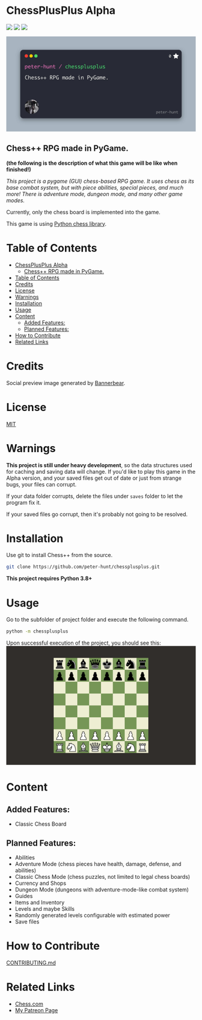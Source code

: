 # ChessPlusPlus Alpha

![](https://img.shields.io/github/repo-size/peter-hunt/chessplusplus)
![](https://img.shields.io/github/license/peter-hunt/chessplusplus)
![](https://img.shields.io/github/issues/peter-hunt/chessplusplus)

![](images/social-preview.jpg)

## Chess++ RPG made in PyGame.

**(the following is the description of what this game will be like when finished!)**

*This project is a pygame (GUI) chess-based RPG game. It uses chess as its base combat system, but with piece abilities, special pieces, and much more! There is adventure mode, dungeon mode, and many other game modes.*

Currently, only the chess board is implemented into the game.

This game is using [Python chess library](https://github.com/niklasf/python-chess).

# Table of Contents
- [ChessPlusPlus Alpha](#chessplusplus-alpha)
  - [Chess++ RPG made in PyGame.](#chess-rpg-made-in-pygame)
- [Table of Contents](#table-of-contents)
- [Credits](#credits)
- [License](#license)
- [Warnings](#warnings)
- [Installation](#installation)
- [Usage](#usage)
- [Content](#content)
  - [Added Features:](#added-features)
  - [Planned Features:](#planned-features)
- [How to Contribute](#how-to-contribute)
- [Related Links](#related-links)

# Credits

Social preview image generated by [Bannerbear](https://bannerbear.com).

# License

[MIT](LICENSE.txt)

# Warnings

**This project is still under heavy development**, so the data structures used for caching and saving data will change. If you'd like to play this game in the Alpha version, and your saved files get out of date or just from strange bugs, your files can corrupt.

If your data folder corrupts, delete the files under `saves` folder to let the program fix it.

If your saved files go corrupt, then it's probably not going to be resolved.

# Installation

Use git to install Chess++ from the source.
```bash
git clone https://github.com/peter-hunt/chessplusplus.git
```

**This project requires Python 3.8+**

# Usage

Go to the subfolder of project folder and execute the following command.
```bash
python -m chessplusplus
```

Upon successful execution of the project, you should see this:
![](images/launch.png)

# Content

## Added Features:

* Classic Chess Board

## Planned Features:

* Abilities
* Adventure Mode (chess pieces have health, damage, defense, and abilities)
* Classic Chess Mode (chess puzzles, not limited to legal chess boards)
* Currency and Shops
* Dungeon Mode (dungeons with adventure-mode-like combat system)
* Guides
* Items and Inventory
* Levels and maybe Skills
* Randomly generated levels configurable with estimated power
* Save files

# How to Contribute

[CONTRIBUTING.md](CONTRIBUTING.md)

# Related Links

* [Chess.com](https://www.chess.com)
* [My Patreon Page](https://www.patreon.com/peter_hunt)
